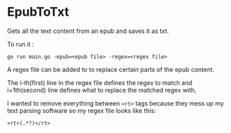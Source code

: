 # EpubToTxt

Gets all the text content from an epub and saves it as txt. 

To run it :

`go run main.go -epub=<epub file> -regex=<regex file>`


A regex file can be added to to replace certain parts of the epub content. 

The i-th(first) line in the regex file defines the regex to match and i+1th(second) line defines what to replace the matched regex with.

I wanted to remove everything between `<rt>` tags because they mess up my text parsing software so my regex file looks like this:
```
<rt>(.*?)</rt>
 
```
